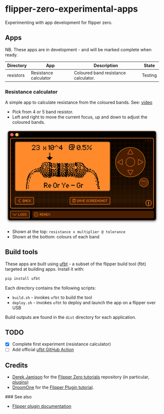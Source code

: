 # flipper-zero-experimental-apps

Experimenting with app development for flipper zero.

## Apps

NB. These apps are in development - and will be marked complete when ready.

| Directory | App | Description | State |
|-|-|-|-|
| resistors | Resistance calculator | Coloured band resistance calculator. | Testing |

### Resistance calculator

A simple app to calculate resistance from the coloured bands. See: [video](https://github.com/instantiator/flipper-zero-experimental-apps/blob/main/resistors/screenshots/2023-04-26%20resistance%20calculator%20flipper%20app.mov?raw=true)

* Pick from 4 or 5 band resistor.
* Left and right to move the current focus, up and down to adjust the coloured bands.

![Screenshot of the resistance calculator in action](resistors/screenshots/2023-04-26%20resistor%20view.png)

* Shown at the top: `resistance x multiplier @ tolerance`
* Shown at the bottom: colours of each band

## Build tools

These apps are built using [ufbt](https://pypi.org/project/ufbt/) - a subset of the flipper build tool (fbt) targeted at building apps. Install it with:

```bash
pip install ufbt
```

Each directory contains the following scripts:

* `build.sh` - invokes `ufbt` to build the tool
* `deploy.sh` - invokes `ufbt` to deploy and launch the app on a flipper over USB

Build outputs are found in the `dist` directory for each application.

## TODO

- [x] Complete first experiment (resistance calculator)
- [ ] Add official [ufbt GitHub Action](https://github.com/marketplace/actions/build-flipper-application-package-fap)

## Credits

* [Derek Jamison](https://github.com/jamisonderek) for the [Flipper Zero tutorials](https://github.com/jamisonderek/flipper-zero-tutorials) repository (in particular, [plugins](https://github.com/jamisonderek/flipper-zero-tutorials/tree/main/plugins))
* [DroomOne](https://github.com/DroomOne) for the [Flipper Plugin tutorial](https://github.com/DroomOne/Flipper-Plugin-Tutorial).

### See also

* [Flipper plugin documentation](https://github.com/flipperdevices/flipperzero-firmware/tree/dev/documentation)
